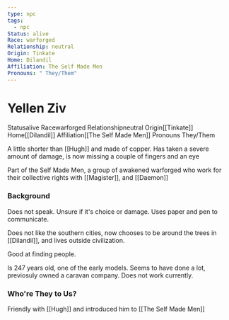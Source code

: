 ```yaml
---
type: npc
tags:
  - npc
Status: alive
Race: warforged
Relationship: neutral
Origin: Tinkate
Home: Dilandil
Affiliation: The Self Made Men
Pronouns: " They/Them"
---
```


# Yellen Ziv
<span class="dataview inline-field"><span class="inline-field-key">Status</span><span class="inline-field-value">alive</span></span>
<span class="dataview inline-field"><span class="inline-field-key">Race</span><span class="inline-field-value">warforged</span></span>
<span class="dataview inline-field"><span class="inline-field-key">Relationship</span><span class="inline-field-value">neutral</span></span>
<span class="dataview inline-field"><span class="inline-field-key">Origin</span><span class="inline-field-value">[[Tinkate]]</span></span>
<span class="dataview inline-field"><span class="inline-field-key">Home</span><span class="inline-field-value">[[Dilandil]]</span></span>
<span class="dataview inline-field"><span class="inline-field-key">Affiliation</span><span class="inline-field-value">[[The Self Made Men]]</span></span>
<span class="dataview inline-field"><span class="inline-field-key">Pronouns</span><span class="inline-field-value"> They/Them</span></span>

A little shorter than [[Hugh]] and made of copper.  Has taken a severe amount of damage, is now missing a couple of fingers and an eye

Part of the Self Made Men, a group of awakened warforged who work for their collective rights with [[Magister]], and [[Daemon]]

### Background
Does not speak. Unsure if it's choice or damage. Uses paper and pen to communicate.

Does not like the southern cities, now chooses to be around the trees in [[Dilandil]], and lives outside civilization. 

Good at finding people.

Is 247 years old, one of the early models. Seems to have done a lot, previosuly owned a caravan company.  Does not work currently. 

### Who're They to Us?
Friendly with [[Hugh]] and introduced him to [[The Self Made Men]]

